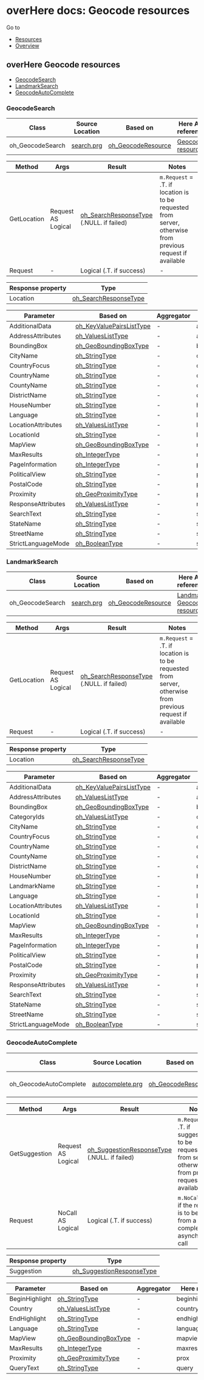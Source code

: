 # overHere docs: Geocode resources

Go to
* [Resources](resources.md "Resources")
* [Overview](../README.md "Overview")

## overHere Geocode resources

* [GeocodeSearch](#geocodesearch "GeocodeSearch")
* [LandmarkSearch](#landmarksearch "LandmarkSearch")
* [GeocodeAutoComplete](#geocodeautocomplete "GeocodeAutoComplete")

<a name="geocodesearch" />

### GeocodeSearch

| Class | Source Location | Based on | Here API reference | Asynchronous |
| --- | --- | --- | --- | --- |
| oh_GeocodeSearch | [search.prg](../source/api/geocoding/search.prg "search.prg") | [oh_GeocodeResource](../source/api/geocoding/geocode.prg "oh_GeocodeResource") | [Geocode resource](https://developer.here.com/documentation/geocoder/topics/resource-geocode.html "Geocode Resource") | Disabled |

| Method | Args | Result | Notes |
| --- | --- | --- | --- |
| GetLocation | Request AS Logical | [oh_SearchResponseType](datatypes_geocode.md#oh_SearchResponseType "oh_SearchResponseType") (.NULL. if failed) | `m.Request` = .T. if location is to be requested from server, otherwise from previous request if available |
| Request | - | Logical (.T. if success) | - |

| Response property | Type |
| --- | --- |
| Location | [oh_SearchResponseType](datatypes_geocode.md#oh_SearchResponseType "oh_SearchResponseType") |

| Parameter | Based on | Aggregator | Here name |
| --- | --- | --- | --- |
| AdditionalData | [oh_KeyValuePairsListType](datatypes_base.md#oh_KeyValuePairsListType "oh_KeyValuePairsListType") | - | additionaldata |
| AddressAttributes | [oh_ValuesListType](datatypes_base.md#oh_ValuesListType "oh_ValuesListType") | - | addressattributes |
| BoundingBox | [oh_GeoBoundingBoxType](datatypes_base.md#oh_GeoBoundingBoxType "oh_GeoBoundingBoxType") | - | bbox |
| CityName | [oh_StringType](datatypes_base.md#oh_StringType "oh_StringType") | - | city |
| CountryFocus | [oh_StringType](datatypes_base.md#oh_StringType "oh_StringType") | - | countryfocus |
| CountryName | [oh_StringType](datatypes_base.md#oh_StringType "oh_StringType") | - | country |
| CountyName | [oh_StringType](datatypes_base.md#oh_StringType "oh_StringType") | - | county |
| DistrictName | [oh_StringType](datatypes_base.md#oh_StringType "oh_StringType") | - | district |
| HouseNumber | [oh_StringType](datatypes_base.md#oh_StringType "oh_StringType") | - | housenumber |
| Language | [oh_StringType](datatypes_base.md#oh_StringType "oh_StringType") | - | language |
| LocationAttributes | [oh_ValuesListType](datatypes_base.md#oh_ValuesListType "oh_ValuesListType") | - | locationattributes |
| LocationId | [oh_StringType](datatypes_base.md#oh_StringType "oh_StringType") | - | locationid |
| MapView | [oh_GeoBoundingBoxType](datatypes_base.md#oh_GeoBoundingBoxType "oh_GeoBoundingBoxType") | - | mapview |
| MaxResults | [oh_IntegerType](datatypes_base.md#oh_IntegerType "oh_IntegerType") | - | maxresults |
| PageInformation | [oh_IntegerType](datatypes_base.md#oh_IntegerType "oh_IntegerType") | - | pageinformation |
| PoliticalView | [oh_StringType](datatypes_base.md#oh_StringType "oh_StringType") | - | politicalview |
| PostalCode | [oh_StringType](datatypes_base.md#oh_StringType "oh_StringType") | - | postalcode |
| Proximity | [oh_GeoProximityType](datatypes_base.md#oh_GeoProximityType "oh_GeoProximityType") | - | prox |
| ResponseAttributes | [oh_ValuesListType](datatypes_base.md#oh_ValuesListType "oh_ValuesListType") | - | responseattributes |
| SearchText | [oh_StringType](datatypes_base.md#oh_StringType "oh_StringType") | - | searchtext |
| StateName | [oh_StringType](datatypes_base.md#oh_StringType "oh_StringType") | - | state |
| StreetName | [oh_StringType](datatypes_base.md#oh_StringType "oh_StringType") | - | street |
| StrictLanguageMode | [oh_BooleanType](datatypes_base.md#oh_BooleanType "oh_BooleanType") | - | strictlanguagemode |

<a name="landmarksearch" />

### LandmarkSearch

| Class | Source Location | Based on | Here API reference | Asynchronous |
| --- | --- | --- | --- | --- |
| oh_GeocodeSearch | [search.prg](../source/api/geocoding/search.prg "search.prg") | [oh_GeocodeResource](../source/api/geocoding/geocode.prg "oh_GeocodeResource") | [Landmark Geocode resource](https://developer.here.com/documentation/geocoder/topics/resource-search.html "Landmark Geocode Resource") | Disabled |

| Method | Args | Result | Notes |
| --- | --- | --- | --- |
| GetLocation | Request AS Logical | [oh_SearchResponseType](datatypes_geocode.md#oh_SearchResponseType "oh_SearchResponseType") (.NULL. if failed) | `m.Request` = .T. if location is to be requested from server, otherwise from previous request if available |
| Request | - | Logical (.T. if success) | - |

| Response property | Type |
| --- | --- |
| Location | [oh_SearchResponseType](datatypes_geocode.md#oh_SearchResponseType "oh_SearchResponseType") |

| Parameter | Based on | Aggregator | Here name |
| --- | --- | --- | --- |
| AdditionalData | [oh_KeyValuePairsListType](datatypes_base.md#oh_KeyValuePairsListType "oh_KeyValuePairsListType") | - | additionaldata |
| AddressAttributes | [oh_ValuesListType](datatypes_base.md#oh_ValuesListType "oh_ValuesListType") | - | addressattributes |
| BoundingBox | [oh_GeoBoundingBoxType](datatypes_base.md#oh_GeoBoundingBoxType "oh_GeoBoundingBoxType") | - | bbox |
| CategoryIds | [oh_ValuesListType](datatypes_base.md#oh_ValuesListType "oh_ValuesListType") | - | categoryids |
| CityName | [oh_StringType](datatypes_base.md#oh_StringType "oh_StringType") | - | city |
| CountryFocus | [oh_StringType](datatypes_base.md#oh_StringType "oh_StringType") | - | countryfocus |
| CountryName | [oh_StringType](datatypes_base.md#oh_StringType "oh_StringType") | - | country |
| CountyName | [oh_StringType](datatypes_base.md#oh_StringType "oh_StringType") | - | county |
| DistrictName | [oh_StringType](datatypes_base.md#oh_StringType "oh_StringType") | - | district |
| HouseNumber | [oh_StringType](datatypes_base.md#oh_StringType "oh_StringType") | - | housenumber |
| LandmarkName | [oh_StringType](datatypes_base.md#oh_StringType "oh_StringType") | - | name |
| Language | [oh_StringType](datatypes_base.md#oh_StringType "oh_StringType") | - | language |
| LocationAttributes | [oh_ValuesListType](datatypes_base.md#oh_ValuesListType "oh_ValuesListType") | - | locationattributes |
| LocationId | [oh_StringType](datatypes_base.md#oh_StringType "oh_StringType") | - | locationid |
| MapView | [oh_GeoBoundingBoxType](datatypes_base.md#oh_GeoBoundingBoxType "oh_GeoBoundingBoxType") | - | mapview |
| MaxResults | [oh_IntegerType](datatypes_base.md#oh_IntegerType "oh_IntegerType") | - | maxresults |
| PageInformation | [oh_IntegerType](datatypes_base.md#oh_IntegerType "oh_IntegerType") | - | pageinformation |
| PoliticalView | [oh_StringType](datatypes_base.md#oh_StringType "oh_StringType") | - | politicalview |
| PostalCode | [oh_StringType](datatypes_base.md#oh_StringType "oh_StringType") | - | postalcode |
| Proximity | [oh_GeoProximityType](datatypes_base.md#oh_GeoProximityType "oh_GeoProximityType") | - | prox |
| ResponseAttributes | [oh_ValuesListType](datatypes_base.md#oh_ValuesListType "oh_ValuesListType") | - | responseattributes |
| SearchText | [oh_StringType](datatypes_base.md#oh_StringType "oh_StringType") | - | searchtext |
| StateName | [oh_StringType](datatypes_base.md#oh_StringType "oh_StringType") | - | state |
| StreetName | [oh_StringType](datatypes_base.md#oh_StringType "oh_StringType") | - | street |
| StrictLanguageMode | [oh_BooleanType](datatypes_base.md#oh_BooleanType "oh_BooleanType") | - | strictlanguagemode |

<a name="geocodeautocomplete" />

### GeocodeAutoComplete

| Class | Source Location | Based on | Here API reference | Asynchronous |
| --- | --- | --- | --- | --- |
| oh_GeocodeAutoComplete | [autocomplete.prg](../source/api/geocoding/autocomplete.prg "autocomplete.prg") | [oh_GeocodeResource](../source/api/geocoding/geocode.prg "oh_GeocodeResource") | [Geocode Autocomplete resource](https://developer.here.com/documentation/geocoder-autocomplete/topics/resource-suggest.html "Geocode Autocomplete resource") | Enabled |

| Method | Args | Result | Notes |
| --- | --- | --- | --- |
| GetSuggestion | Request AS Logical | [oh_SuggestionResponseType](datatypes_geocode.md#oh_SuggestionResponseType "oh_SuggestionResponseType") (.NULL. if failed) | `m.Request` = .T. if suggestion is to be requested from server, otherwise from previous request if available |
| Request | NoCall AS Logical | Logical (.T. if success) | `m.NoCall` = .T. if the request is to be built from a completed asynchronous call |

| Response property | Type |
| --- | --- |
| Suggestion | [oh_SuggestionResponseType](datatypes_geocode.md#oh_SuggestionResponseType "oh_SuggestionResponseType") |

| Parameter | Based on | Aggregator | Here name |
| --- | --- | --- | --- |
| BeginHighlight | [oh_StringType](datatypes_base.md#oh_StringType "oh_StringType") | - | beginhighlight |
| Country | [oh_ValuesListType](datatypes_base.md#oh_ValuesListType "oh_ValuesListType") | - | country |
| EndHighlight | [oh_StringType](datatypes_base.md#oh_StringType "oh_StringType") | - | endhighlight |
| Language | [oh_StringType](datatypes_base.md#oh_StringType "oh_StringType") | - | language |
| MapView | [oh_GeoBoundingBoxType](datatypes_base.md#oh_GeoBoundingBoxType "oh_GeoBoundingBoxType") | - | mapview |
| MaxResults | [oh_IntegerType](datatypes_base.md#oh_IntegerType "oh_IntegerType") | - | maxresults |
| Proximity | [oh_GeoProximityType](datatypes_base.md#oh_GeoProximityType "oh_GeoProximityType") | - | prox |
| QueryText | [oh_StringType](datatypes_base.md#oh_StringType "oh_StringType") | - | query |

